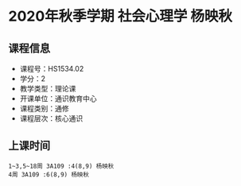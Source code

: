 # 2020年秋季学期 社会心理学 杨映秋






## 课程信息

- 课程号：HS1534.02
- 学分：2
- 教学类型：理论课
- 开课单位：通识教育中心
- 课程类别：通修
- 课程层次：核心通识

## 上课时间

```
1~3,5~18周 3A109 :4(8,9) 杨映秋
4周 3A109 :6(8,9) 杨映秋
```

